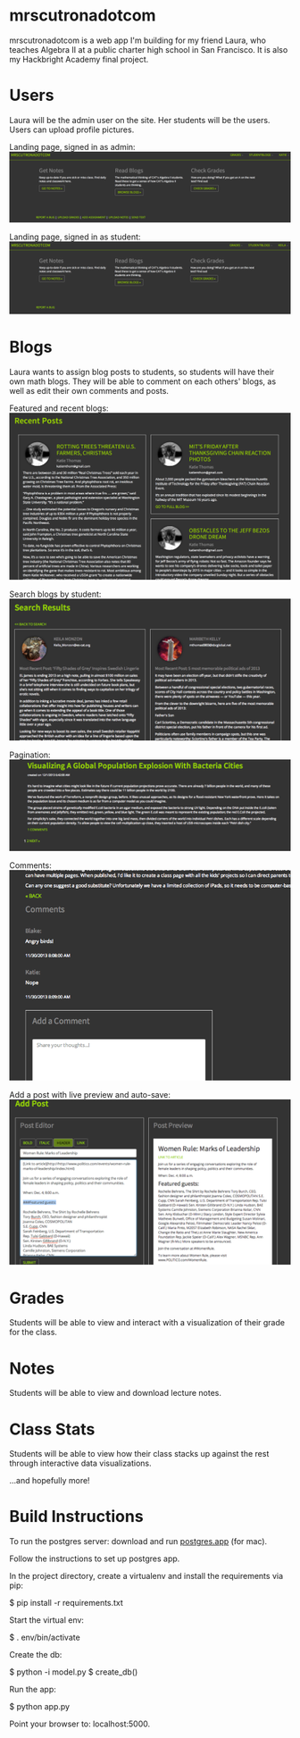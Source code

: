 mrscutronadotcom
================

mrscutronadotcom is a web app I'm building for my friend Laura, who teaches Algebra II at a public charter high school in San Francisco.  It is also my Hackbright Academy final project. 

Users
=====

Laura will be the admin user on the site.  Her students will be the users. Users can upload profile pictures. 

Landing page, signed in as admin: 
![Signed in as admin.](/static/ss/1.png)

Landing page, signed in as student: 
![Signed in as user.](/static/ss/2.png)

Blogs
=====

Laura wants to assign blog posts to students, so students will have their own math blogs.  They will be able to comment on each others' blogs, as well as edit their own comments and posts. 

Featured and recent blogs: 
![](/static/ss/3.png)

Search blogs by student: 
![](/static/ss/4.png)

Pagination: 
![](/static/ss/5.png)

Comments: 
![](/static/ss/6.png)

Add a post with live preview and auto-save: 
![](/static/ss/7.png)

Grades
======

Students will be able to view and interact with a visualization of their grade for the class. 

Notes 
=====

Students will be able to view and download lecture notes. 

Class Stats
===========

Students will be able to view how their class stacks up against the rest through interactive data visualizations. 

...and hopefully more!

Build Instructions
==================

To run the postgres server: download and run [postgres.app](http://postgresapp.com/) (for mac). 

Follow the instructions to set up postgres app.  

In the project directory, create a virtualenv and install the requirements via pip: 

$ pip install -r requirements.txt

Start the virtual env: 

$ . env/bin/activate

Create the db: 

$ python -i model.py
$ create_db()

Run the app: 

$ python app.py

Point your browser to: localhost:5000.
